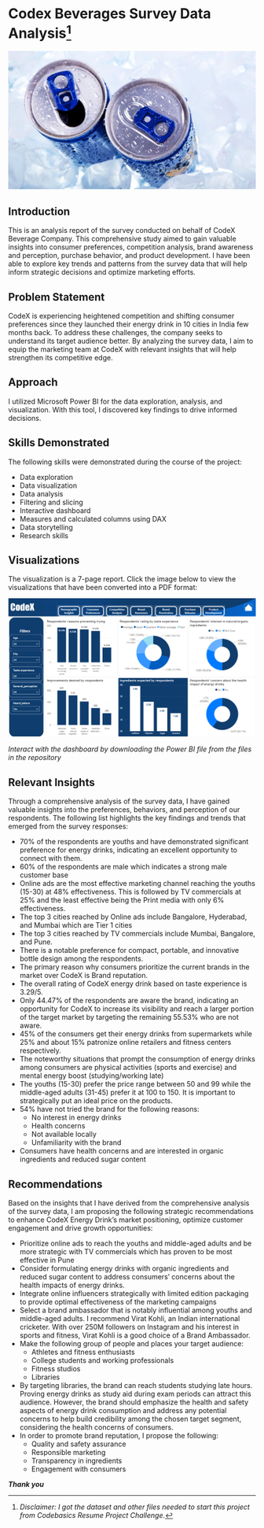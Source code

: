 # Codex Beverages Survey Data Analysis[^1]
![display-image](06_codex_pbi/display_pic.jpg)

## Introduction
This is an analysis report of the survey conducted on behalf of CodeX Beverage Company. This comprehensive study aimed to gain valuable insights into consumer preferences, competition analysis, brand awareness and perception, purchase behavior, and product development. I have been able to explore key trends and patterns from the survey data that will help inform strategic decisions and optimize marketing efforts.

## Problem Statement
CodeX is experiencing heightened competition and shifting consumer preferences since they launched their energy drink in 10 cities in India few months back. To address these challenges, the company seeks to understand its target audience better. By analyzing the survey data, I aim to equip the marketing team at CodeX with relevant insights that will help strengthen its competitive edge.

## Approach
I utilized Microsoft Power BI for the data exploration, analysis, and visualization. With this tool, I discovered key findings to drive informed decisions.

## Skills Demonstrated
The following skills were demonstrated during the course of the project:
- Data exploration
- Data visualization
- Data analysis
- Filtering and slicing
- Interactive dashboard
- Measures and calculated columns using DAX
- Data storytelling
- Research skills

## Visualizations
The visualization is a 7-page report. Click the image below to view the visualizations that have been converted into a PDF format:

[![CodeX Analysis Visualizations](06_codex_pbi/display_dashboard.png "click here to view the visualizations")](codex_pdf.pdf)

_Interact with the dashboard by downloading the Power BI file from the files in the repository_

## Relevant Insights
Through a comprehensive analysis of the survey data, I have gained valuable insights into the preferences, behaviors, and perception of our respondents. The following list highlights the key findings and trends that emerged from the survey responses:
-	70% of the respondents are youths and have demonstrated significant preference for energy drinks, indicating an excellent opportunity to connect with them.
-	60% of the respondents are male which indicates a strong male customer base
-	Online ads are the most effective marketing channel reaching the youths (15-30) at 48% effectiveness. This is followed by TV commercials at 25% and the least effective being the Print media with only 6% effectiveness.
-	The top 3 cities reached by Online ads include Bangalore, Hyderabad, and Mumbai which are Tier 1 cities
-	The top 3 cities reached by TV commercials include Mumbai, Bangalore, and Pune.
-	There is a notable preference for compact, portable, and innovative bottle design among the respondents.
-	The primary reason why consumers prioritize the current brands in the market over CodeX is Brand reputation.
-	The overall rating of CodeX energy drink based on taste experience is 3.29/5.
-	Only 44.47% of the respondents are aware the brand, indicating an opportunity for CodeX to increase its visibility and reach a larger portion of the target market by targeting the remaining 55.53% who are not aware.
-	45% of the consumers get their energy drinks from supermarkets while 25% and about 15% patronize online retailers and fitness centers respectively.  
-	The noteworthy situations that prompt the consumption of energy drinks among consumers are physical activities (sports and exercise) and mental energy boost (studying/working late)
- The youths (15-30) prefer the price range between 50 and 99 while the middle-aged adults (31-45) prefer it at 100 to 150.  It is important to strategically put an ideal price on the products.
- 54% have not tried the brand for the following reasons:
    -    No interest in energy drinks
    -    Health concerns
    -    Not available locally
    -    Unfamiliarity with the brand
-	Consumers have health concerns and are interested in organic ingredients and reduced sugar content

## Recommendations
Based on the insights that I have derived from the comprehensive analysis of the survey data, I am proposing the following strategic recommendations to enhance CodeX Energy Drink’s market positioning, optimize customer engagement and drive growth opportunities:
-	Prioritize online ads to reach the youths and middle-aged adults and be more strategic with TV commercials which has proven to be most effective in Pune
- Consider formulating energy drinks with organic ingredients and reduced sugar content to address consumers’ concerns about the health impacts of energy drinks.
-	Integrate online influencers strategically with limited edition packaging to provide optimal effectiveness of the marketing campaigns
-	Select a brand ambassador that is notably influential among youths and middle-aged adults. I recommend Virat Kohli, an Indian international cricketer. With over 250M followers on Instagram and his interest in sports and fitness, Virat Kohli is a good choice of a Brand Ambassador.
-	Make the following group of people and places your target audience:
    -  Athletes and fitness enthusiasts
    -  College students and working professionals
    -  Fitness studios
    -  Libraries
-  By targeting libraries, the brand can reach students studying late hours. Proving energy drinks as study aid during exam periods can attract this audience. However, the brand should emphasize the health and safety aspects of energy drink consumption and address any potential concerns to help build credibility among the chosen target segment, considering the health concerns of consumers. 
-  In order to promote brand reputation, I propose the following:
    -  Quality and safety assurance
    -  Responsible marketing
    -  Transparency in ingredients
    -  Engagement with consumers

**_Thank you_**

[^1]: _Disclaimer: I got the dataset and other files needed to start this project from Codebasics Resume Project Challenge._


